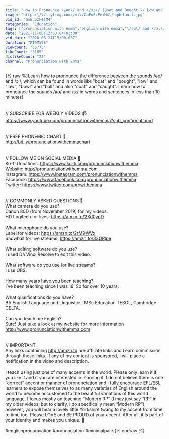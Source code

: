 ```yaml
---
title: "How to Pronounce \/əʊ\/ and \/ɔː\/ (Boat and Bought \/ Low and Law)"
image: "https:\/\/i.ytimg.com\/vi\/GoEu6zPeiM4\/hqdefault.jpg"
vid_id: "GoEu6zPeiM4"
categories: "Education"
tags: ["pronunciation with emma","english with emma","\/əʊ\/ and \/ɔː\/ difference"]
date: "2021-11-08T12:33:04+03:00"
vid_date: "2020-06-24T15:00:08Z"
duration: "PT6M59S"
viewcount: "35773"
likeCount: "3185"
dislikeCount: "22"
channel: "Pronunciation with Emma"
---
```

{% raw %}Learn how to pronounce the difference between the sounds /əʊ/ and /ɔː/, which can be found in words like &quot;boat&quot; and &quot;bought&quot;, &quot;low&quot; and &quot;law&quot;, &quot;bowl&quot; and &quot;ball&quot; and also &quot;coat&quot; and &quot;caught&quot;. Learn how to pronounce the sounds /əʊ/ and /ɔː/ in words and sentences in less than 10 minutes!<br /><br /><br />// SUBSCRIBE FOR WEEKLY VIDEOS 📹<br /><a rel="nofollow" target="blank" href="https://www.youtube.com/pronunciationwithemma?sub_confirmation=1">https://www.youtube.com/pronunciationwithemma?sub_confirmation=1</a><br /><br /><br />// FREE PHONEMIC CHART 💬<br /><a rel="nofollow" target="blank" href="http://bit.ly/pronunciationwithemmachart">http://bit.ly/pronunciationwithemmachart</a><br /><br /><br />// FOLLOW ME ON SOCIAL MEDIA 📱<br />Ko-fi Donations: <a rel="nofollow" target="blank" href="https://www.ko-fi.com/pronunciationwithemma">https://www.ko-fi.com/pronunciationwithemma</a><br />Website: <a rel="nofollow" target="blank" href="http://pronunciationwithemma.com">http://pronunciationwithemma.com</a><br />Instagram: <a rel="nofollow" target="blank" href="https://www.instagram.com/pronunciationwithemma">https://www.instagram.com/pronunciationwithemma</a><br />Facebook: <a rel="nofollow" target="blank" href="https://www.facebook.com/pronunciationwithemma">https://www.facebook.com/pronunciationwithemma</a><br />Twitter: <a rel="nofollow" target="blank" href="https://www.twitter.com/prowithemma">https://www.twitter.com/prowithemma</a><br /><br /><br />// COMMONLY ASKED QUESTIONS 🤔<br />What camera do you use?<br />Canon 80D (from November 2019) for my videos.<br />HD Logitech for lives: <a rel="nofollow" target="blank" href="https://amzn.to/2Xd0ypD">https://amzn.to/2Xd0ypD</a><br /><br />What microphone do you use?<br />Lapel for videos: <a rel="nofollow" target="blank" href="https://amzn.to/2rM9WVx">https://amzn.to/2rM9WVx</a><br />Snowball for live streams: <a rel="nofollow" target="blank" href="https://amzn.to/33QRlpe">https://amzn.to/33QRlpe</a><br /><br />What editing software do you use?<br />I used Da Vinci Resolve to edit this video.<br /><br />What software do you use for live streams?<br />I use OBS.<br /><br />How many years have you been teaching?<br />I’ve been teaching since I was 16! So for over 10 years.<br /><br />What qualifications do you have?<br />BA English Language and Linguistics, MSc Education TESOL, Cambridge CELTA.<br /><br />Can you teach me English?<br />Sure! Just take a look at my website for more information <a rel="nofollow" target="blank" href="http://www.pronunciationwithemma.com">http://www.pronunciationwithemma.com</a><br /><br /><br />// IMPORTANT<br />Any links containing <a rel="nofollow" target="blank" href="http://amzn.to">http://amzn.to</a> are affiliate links and I earn commission through these links. If any of my content is sponsored, I will place a notification in the video and description.<br /><br />I teach using just one of many accents in the world. Please only learn it if you like it and if you are interested in learning it. I do not believe there is one “correct” accent or manner of pronunciation and I fully encourage EFL/ESL learners to expose themselves to as many varieties of English around the world to become accustomed to the beautiful variations of this world language. I focus mostly on teaching “Modern RP” (I may just say “RP” in my older videos, but to clarify, I do specifically mean “Modern RP”), however, you will hear a lovely little Yorkshire twang to my accent from time to time too. Please LOVE and BE PROUD of your accent. After all, it is part of your identity and makes you unique. 💚<br /><br />#englishpronunciation #pronunciation #minimalpairs{% endraw %}
